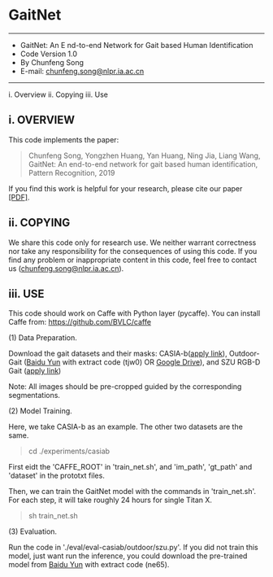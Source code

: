 # GaitNet
--------------------------------------------------------------------------------
* GaitNet: An E nd-to-end Network for Gait based Human Identification 
* Code Version 1.0                                                             
* By Chunfeng Song                                                             
* E-mail: chunfeng.song@nlpr.ia.ac.cn                                          
---------------------------------------------------------------------------------

i.    Overview
ii.   Copying
iii.  Use

i. OVERVIEW
-----------------------------
This code implements the paper:

>Chunfeng Song, Yongzhen Huang, Yan Huang, Ning Jia, Liang Wang, GaitNet: An end-to-end network for gait based human identification, Pattern Recognition, 2019

If you find this work is helpful for your research, please cite our paper [[PDF]](https://www.sciencedirect.com/science/article/pii/S0031320319302912).

ii. COPYING
-----------------------------
We share this code only for research use. We neither warrant 
correctness nor take any responsibility for the consequences of 
using this code. If you find any problem or inappropriate content
in this code, feel free to contact us (chunfeng.song@nlpr.ia.ac.cn).

iii. USE
-----------------------------
This code should work on Caffe with Python layer (pycaffe). You can install Caffe from: https://github.com/BVLC/caffe

(1) Data Preparation.

Download the gait datasets and their masks: CASIA-b([apply link](http://www.cbsr.ia.ac.cn/china/Gait%20Databases%20CH.asp)), Outdoor-Gait ([Baidu Yun](https://pan.baidu.com/s/1oW6u9olOZtQTYOW_8wgLow) with extract code (tjw0) OR [Google Drive](https://drive.google.com/drive/folders/1XRWq40G3Zk03YaELywxuVKNodul4TziG?usp=sharing)), and SZU RGB-D Gait ([apply link](https://faculty.sustech.edu.cn/yusq/))

Note: All images should be pre-cropped guided by the corresponding segmentations.

(2) Model Training.

Here, we take CASIA-b as an example. The other two datasets are the same.
>cd ./experiments/casiab

First eidt the 'CAFFE_ROOT' in 'train_net.sh', and 'im_path', 'gt_path' and 'dataset' in the prototxt files. 

Then, we can train the GaitNet model with the commands in 'train_net.sh'. For each step, it will take roughly 24 hours for single Titan X.
>sh train_net.sh

(3) Evaluation.

Run the code in './eval/eval-casiab/outdoor/szu.py'. If you did not train this model, just want run the inference, you could download the pre-trained model from [Baidu Yun](https://pan.baidu.com/s/111N5wcsZ09jjA9rpMrM1Qw) with extract code (ne65).

